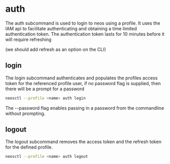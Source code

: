 # auth  

The auth subcommand is used to login to neos using a profile. It uses the IAM api to facilitate authenticating and obtaining a time limited authentication token. The authentication token lasts for <TODO> 10 minutes before it will require refreshing  

(we should add refresh as an option on the CLI)

## login

The login subcommand authenticates and populates the profiles access token for the referenced profile user, if no password flag is supplied, then there will be a prompt for a password  

```bash
neosctl --profile <name> auth login  
```

The --password flag enables passing in a password from the commandline without prompting.  

## logout  

The logout subcommand removes the access token and the refresh token for the defined profile.  

```bash
neosctl --profile <name> auth logout  
```
